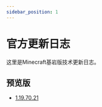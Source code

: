 ```yaml
---
sidebar_position: 1
---
```


# 官方更新日志

这里是Minecraft基岩版技术更新日志。

## 预览版

- [1.19.70.21](preview/1.19.70.21.mdx)
